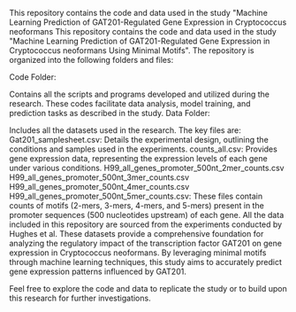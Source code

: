 This repository contains the code and data used in the study "Machine Learning Prediction of GAT201-Regulated Gene Expression in Cryptococcus neoformans This repository contains the code and data used in the study "Machine Learning Prediction of GAT201-Regulated Gene Expression in Cryptococcus neoformans Using Minimal Motifs". The repository is organized into the following folders and files:

Code Folder:

Contains all the scripts and programs developed and utilized during the research. These codes facilitate data analysis, model training, and prediction tasks as described in the study.
Data Folder:

Includes all the datasets used in the research. The key files are:
Gat201_samplesheet.csv: Details the experimental design, outlining the conditions and samples used in the experiments.
counts_all.csv: Provides gene expression data, representing the expression levels of each gene under various conditions.
H99_all_genes_promoter_500nt_2mer_counts.csv
H99_all_genes_promoter_500nt_3mer_counts.csv
H99_all_genes_promoter_500nt_4mer_counts.csv
H99_all_genes_promoter_500nt_5mer_counts.csv: These files contain counts of motifs (2-mers, 3-mers, 4-mers, and 5-mers) present in the promoter sequences (500 nucleotides upstream) of each gene.
All the data included in this repository are sourced from the experiments conducted by Hughes et al. These datasets provide a comprehensive foundation for analyzing the regulatory impact of the transcription factor GAT201 on gene expression in Cryptococcus neoformans. By leveraging minimal motifs through machine learning techniques, this study aims to accurately predict gene expression patterns influenced by GAT201.

Feel free to explore the code and data to replicate the study or to build upon this research for further investigations.